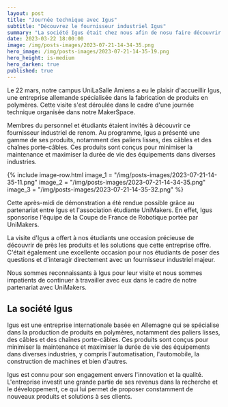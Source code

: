 ```yaml
---
layout: post
title: "Journée technique avec Igus"
subtitle: "Découvrez le fournisseur industriel Igus"
summary: "La société Igus était chez nous afin de nosu faire découvrir ses produits."
date: 2023-03-22 18:00:00
image: /img/posts-images/2023-07-21-14-34-35.png
hero_image: /img/posts-images/2023-07-21-14-35-19.png
hero_height: is-medium
hero_darken: true
published: true
---
```


Le 22 mars, notre campus UniLaSalle Amiens a eu le plaisir d'accueillir Igus, une entreprise allemande spécialisée dans la fabrication de produits en polymères. Cette visite s'est déroulée dans le cadre d'une journée technique organisée dans notre MakerSpace.

Membres du personnel et étudiants étaient invités à découvrir ce fournisseur industriel de renom. Au programme, Igus a présenté une gamme de ses produits, notamment des paliers lisses, des câbles et des chaînes porte-câbles. Ces produits sont conçus pour minimiser la maintenance et maximiser la durée de vie des équipements dans diverses industries.

{% include image-row.html 
image_1 = "/img/posts-images/2023-07-21-14-35-11.png"
image_2 = "/img/posts-images/2023-07-21-14-34-35.png"
image_3 = "/img/posts-images/2023-07-21-14-35-32.png"
%}

Cette après-midi de démonstration a été rendue possible grâce au partenariat entre Igus et l'association étudiante UniMakers. En effet, Igus sponsorise l'équipe de la Coupe de France de Robotique portée par UniMakers.

La visite d'Igus a offert à nos étudiants une occasion précieuse de découvrir de près les produits et les solutions que cette entreprise offre. C'était également une excellente occasion pour nos étudiants de poser des questions et d'interagir directement avec un fournisseur industriel majeur.

Nous sommes reconnaissants à Igus pour leur visite et nous sommes impatients de continuer à travailler avec eux dans le cadre de notre partenariat avec UniMakers.

## La société Igus

Igus est une entreprise internationale basée en Allemagne qui se spécialise dans la production de produits en polymères, notamment des paliers lisses, des câbles et des chaînes porte-câbles. Ces produits sont conçus pour minimiser la maintenance et maximiser la durée de vie des équipements dans diverses industries, y compris l'automatisation, l'automobile, la construction de machines et bien d'autres.

Igus est connu pour son engagement envers l'innovation et la qualité. L'entreprise investit une grande partie de ses revenus dans la recherche et le développement, ce qui lui permet de proposer constamment de nouveaux produits et solutions à ses clients.